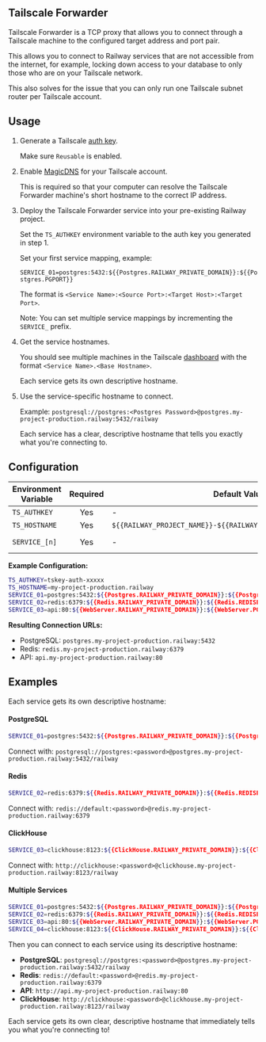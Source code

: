 ## Tailscale Forwarder

Tailscale Forwarder is a TCP proxy that allows you to connect through a Tailscale machine to the configured target address and port pair.

This allows you to connect to Railway services that are not accessible from the internet, for example, locking down access to your database to only those who are on your Tailscale network.

This also solves for the issue that you can only run one Tailscale subnet router per Tailscale account.

## Usage

1. Generate a Tailscale [auth key](https://tailscale.com/kb/1085/auth-keys).

   Make sure `Reusable` is enabled.

2. Enable [MagicDNS](https://tailscale.com/kb/1081/magicdns) for your Tailscale account.

   This is required so that your computer can resolve the Tailscale Forwarder machine's short hostname to the correct IP address.   

3. Deploy the Tailscale Forwarder service into your pre-existing Railway project.

   Set the `TS_AUTHKEY` environment variable to the auth key you generated in step 1.

   Set your first service mapping, example:

   `SERVICE_01=postgres:5432:${{Postgres.RAILWAY_PRIVATE_DOMAIN}}:${{Postgres.PGPORT}}`

   The format is `<Service Name>:<Source Port>:<Target Host>:<Target Port>`.

   Note: You can set multiple service mappings by incrementing the `SERVICE_` prefix.

4. Get the service hostnames.

   You should see multiple machines in the Tailscale [dashboard](https://login.tailscale.com/admin/machines) with the format `<Service Name>.<Base Hostname>`.
   
   Each service gets its own descriptive hostname.

5. Use the service-specific hostname to connect.

   Example: `postgresql://postgres:<Postgres Password>@postgres.my-project-production.railway:5432/railway`

   Each service has a clear, descriptive hostname that tells you exactly what you're connecting to.

## Configuration

| Environment Variable | Required | Default Value | Description |
| -------------------- | :------: | ------------- | ----------- |
| `TS_AUTHKEY`         | Yes      | -             | Tailscale auth key. |
| `TS_HOSTNAME`        | Yes      | `${{RAILWAY_PROJECT_NAME}}-${{RAILWAY_ENVIRONMENT_NAME}}.railway` | Base hostname domain for services. |
| `SERVICE_[n]`        | Yes      | -             | Service mapping in format: `servicename:sourceport:targethost:targetport` |

**Example Configuration:**
```bash
TS_AUTHKEY=tskey-auth-xxxxx
TS_HOSTNAME=my-project-production.railway
SERVICE_01=postgres:5432:${{Postgres.RAILWAY_PRIVATE_DOMAIN}}:${{Postgres.PGPORT}}
SERVICE_02=redis:6379:${{Redis.RAILWAY_PRIVATE_DOMAIN}}:${{Redis.REDISPORT}}
SERVICE_03=api:80:${{WebServer.RAILWAY_PRIVATE_DOMAIN}}:${{WebServer.PORT}}
```

**Resulting Connection URLs:**
- PostgreSQL: `postgres.my-project-production.railway:5432`
- Redis: `redis.my-project-production.railway:6379`
- API: `api.my-project-production.railway:80`

## Examples

Each service gets its own descriptive hostname:

#### PostgreSQL
```bash
SERVICE_01=postgres:5432:${{Postgres.RAILWAY_PRIVATE_DOMAIN}}:${{Postgres.PGPORT}}
```
Connect with: `postgresql://postgres:<password>@postgres.my-project-production.railway:5432/railway`

#### Redis
```bash
SERVICE_02=redis:6379:${{Redis.RAILWAY_PRIVATE_DOMAIN}}:${{Redis.REDISPORT}}
```
Connect with: `redis://default:<password>@redis.my-project-production.railway:6379`

#### ClickHouse
```bash
SERVICE_03=clickhouse:8123:${{ClickHouse.RAILWAY_PRIVATE_DOMAIN}}:${{ClickHouse.PORT}}
```
Connect with: `http://clickhouse:<password>@clickhouse.my-project-production.railway:8123/railway`

#### Multiple Services
```bash
SERVICE_01=postgres:5432:${{Postgres.RAILWAY_PRIVATE_DOMAIN}}:${{Postgres.PGPORT}}
SERVICE_02=redis:6379:${{Redis.RAILWAY_PRIVATE_DOMAIN}}:${{Redis.REDISPORT}}
SERVICE_03=api:80:${{WebServer.RAILWAY_PRIVATE_DOMAIN}}:${{WebServer.PORT}}
SERVICE_04=clickhouse:8123:${{ClickHouse.RAILWAY_PRIVATE_DOMAIN}}:${{ClickHouse.PORT}}
```

Then you can connect to each service using its descriptive hostname:

- **PostgreSQL**: `postgresql://postgres:<password>@postgres.my-project-production.railway:5432/railway`
- **Redis**: `redis://default:<password>@redis.my-project-production.railway:6379`
- **API**: `http://api.my-project-production.railway:80`
- **ClickHouse**: `http://clickhouse:<password>@clickhouse.my-project-production.railway:8123/railway`

Each service gets its own clear, descriptive hostname that immediately tells you what you're connecting to!